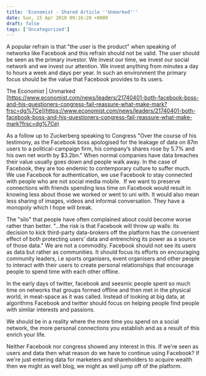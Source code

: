 ```yaml
---
title: 'Economist - Shared Article ''Unmarked'''
date: Sun, 15 Apr 2018 09:16:20 +0000
draft: false
tags: ['Uncategorized']
---
```


A popular refrain is that "the user is the product" when speaking of networks like Facebook and this refrain should not be valid. The user should be seen as the primary investor. We invest our time, we invest our social network and we invest our attention. We invest anything from minutes a day to hours a week and days per year. In such an environment the primary focus should be the value that Facebook provides to its users.

The Economist | Unmarked [https://www.economist.com/news/leaders/21740401-both-facebook-boss-and-his-questioners-congress-fail-reassure-what-make-mark?frsc=dg%7Ce](https://www.economist.com/news/leaders/21740401-both-facebook-boss-and-his-questioners-congress-fail-reassure-what-make-mark?frsc=dg%7Ce)

As a follow up to Zuckerberg speaking to Congress "Over the course of his testimony, as the Facebook boss apologised for the leakage of data on 87m users to a political-campaign firm, his company’s shares rose by 5.7% and his own net worth by $3.2bn." When normal companies have data breaches their value usually goes down and people walk away. In the case of Facebook, they are too endemic to contemporary culture to suffer much. We use Facebook for authentication, we use Facebook to stay connected with people who are not social media mobile.  If we want to preserve connections with friends spending less time on Facebook would result in knowing less about those we worked or went to uni with. It would also mean less sharing of images, videos and informal conversation. They have a monopoly which I hope will break. 

The "silo" that people have often complained about could become worse rather than better. "...the risk is that Facebook will throw up walls: its decision to kick third-party data-brokers off the platform has the convenient effect of both protecting users’ data and entrenching its power as a source of those data." We are not a commodity. Facebook should not see its users as data but rather as communities. It should focus its efforts on encouraging community leaders, i.e sports organisers, event organisers and other people to interact with their users to create personal relationships that encourage people to spend time with each other offline.

In the early days of twitter, facebook and seesmic people spent so much time on networks that groups formed offline and then met in the physical world, in meat-space as it was called. Instead of looking at big data, at algorithms Facebook and twitter should focus on helping people find people with similar interests and passions. 

We should be in a reality where the more time you spend on a social network, the more personal connections you establish and as a result of this enrich your life.

Neither Facebook nor congress showed any interest in this. If we're seen as users and data then what reason do we have to continue using Facebook? If we're just entering data for marketers and shareholders to acquire wealth then we might as well blog, we might as well jump off of the platform.